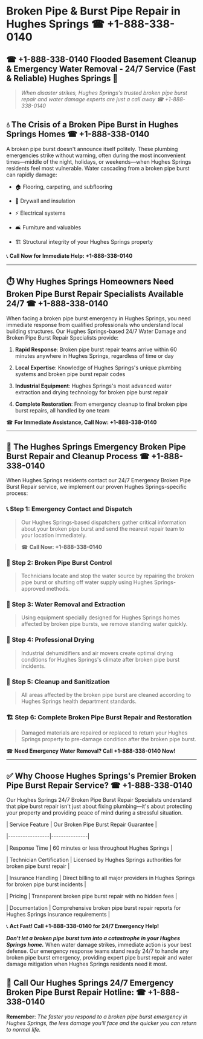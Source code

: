# Broken Pipe & Burst Pipe Repair in Hughes Springs ☎ +1-888-338-0140  
## ☎ +1-888-338-0140 Flooded Basement Cleanup & Emergency Water Removal - 24/7 Service (Fast & Reliable) Hughes Springs 🚨  

> *When disaster strikes, Hughes Springs's trusted broken pipe burst repair and water damage experts are just a call away ☎ +1-888-338-0140*  

## 💧 The Crisis of a Broken Pipe Burst in Hughes Springs Homes ☎ +1-888-338-0140  

A broken pipe burst doesn't announce itself politely. These plumbing emergencies strike without warning, often during the most inconvenient times—middle of the night, holidays, or weekends—when Hughes Springs residents feel most vulnerable. Water cascading from a broken pipe burst can rapidly damage:  

* 🏠 Flooring, carpeting, and subflooring  
* 🧱 Drywall and insulation  
* ⚡ Electrical systems  
* 🛋️ Furniture and valuables  
* 🏗️ Structural integrity of your Hughes Springs property  

📞 **Call Now for Immediate Help: +1-888-338-0140**  

---  

## ⏱️ Why Hughes Springs Homeowners Need Broken Pipe Burst Repair Specialists Available 24/7 ☎ +1-888-338-0140  

When facing a broken pipe burst emergency in Hughes Springs, you need immediate response from qualified professionals who understand local building structures. Our Hughes Springs-based 24/7 Water Damage and Broken Pipe Burst Repair Specialists provide:  

1. **Rapid Response**: Broken pipe burst repair teams arrive within 60 minutes anywhere in Hughes Springs, regardless of time or day  
2. **Local Expertise**: Knowledge of Hughes Springs's unique plumbing systems and broken pipe burst repair codes  
3. **Industrial Equipment**: Hughes Springs's most advanced water extraction and drying technology for broken pipe burst repair  
4. **Complete Restoration**: From emergency cleanup to final broken pipe burst repairs, all handled by one team  

☎ **For Immediate Assistance, Call Now: +1-888-338-0140**  

---  

## 🔧 The Hughes Springs Emergency Broken Pipe Burst Repair and Cleanup Process ☎ +1-888-338-0140  

When Hughes Springs residents contact our 24/7 Emergency Broken Pipe Burst Repair service, we implement our proven Hughes Springs-specific process:  

### 📞 Step 1: Emergency Contact and Dispatch  
> Our Hughes Springs-based dispatchers gather critical information about your broken pipe burst and send the nearest repair team to your location immediately.  
> ☎ **Call Now: +1-888-338-0140**  

### 🚿 Step 2: Broken Pipe Burst Control  
> Technicians locate and stop the water source by repairing the broken pipe burst or shutting off water supply using Hughes Springs-approved methods.  

### 🌊 Step 3: Water Removal and Extraction  
> Using equipment specially designed for Hughes Springs homes affected by broken pipe bursts, we remove standing water quickly.  

### 💨 Step 4: Professional Drying  
> Industrial dehumidifiers and air movers create optimal drying conditions for Hughes Springs's climate after broken pipe burst incidents.  

### 🧼 Step 5: Cleanup and Sanitization  
> All areas affected by the broken pipe burst are cleaned according to Hughes Springs health department standards.  

### 🏗️ Step 6: Complete Broken Pipe Burst Repair and Restoration  
> Damaged materials are repaired or replaced to return your Hughes Springs property to pre-damage condition after the broken pipe burst.  

☎ **Need Emergency Water Removal? Call +1-888-338-0140 Now!**  

---  

## ✅ Why Choose Hughes Springs's Premier Broken Pipe Burst Repair Service? ☎ +1-888-338-0140  

Our Hughes Springs 24/7 Broken Pipe Burst Repair Specialists understand that pipe burst repair isn't just about fixing plumbing—it's about protecting your property and providing peace of mind during a stressful situation.  

| Service Feature | Our Broken Pipe Burst Repair Guarantee |  
|-----------------|---------------|  
| Response Time | 60 minutes or less throughout Hughes Springs |  
| Technician Certification | Licensed by Hughes Springs authorities for broken pipe burst repair |  
| Insurance Handling | Direct billing to all major providers in Hughes Springs for broken pipe burst incidents |  
| Pricing | Transparent broken pipe burst repair with no hidden fees |  
| Documentation | Comprehensive broken pipe burst repair reports for Hughes Springs insurance requirements |  

📞 **Act Fast! Call +1-888-338-0140 for 24/7 Emergency Help!**  

***Don't let a broken pipe burst turn into a catastrophe in your Hughes Springs home.*** When water damage strikes, immediate action is your best defense. Our emergency response teams stand ready 24/7 to handle any broken pipe burst emergency, providing expert pipe burst repair and water damage mitigation when Hughes Springs residents need it most.  

## 📱 Call Our Hughes Springs 24/7 Emergency Broken Pipe Burst Repair Hotline: ☎ +1-888-338-0140  

**Remember**: *The faster you respond to a broken pipe burst emergency in Hughes Springs, the less damage you'll face and the quicker you can return to normal life.*